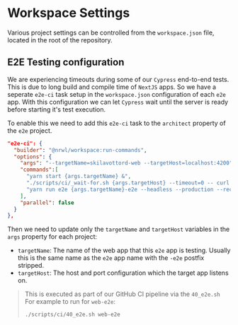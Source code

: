 # Workspace Settings

Various project settings can be controlled from the `workspace.json`
file, located in the root of the repository.

## E2E Testing configuration

We are experiencing timeouts during some of our `Cypress` end-to-end
tests. This is due to long build and compile time of `NextJS` apps.
So we have a seperate `e2e-ci` task setup in the `workspace.json`
configuration of each `e2e` app. With this configuration we can let
`Cypress` wait until the server is ready before starting it's test
execution.

To enable this we need to add this `e2e-ci` task to the `architect`
property of the `e2e` project.

```json
"e2e-ci": {
  "builder": "@nrwl/workspace:run-commands",
  "options": {
    "args": "--targetName=skilavottord-web --targetHost=localhost:4200",
    "commands":[
      "yarn start {args.targetName} &",
      "./scripts/ci/_wait-for.sh {args.targetHost} --timeout=0 -- curl -s http://{args.targetHost} > /dev/null",
      "yarn run e2e {args.targetName}-e2e --headless --production --record --group={args.targetName}-e2e --base-url http://{args.targetHost} --devServerTarget ''"
    ],
    "parallel": false
  }
},
```

Then we need to update only the `targetName` and `targetHost`
variables in the `args` property for each project:

- `targetName`: The name of the web app that this `e2e` app is
  testing. Usually this is the same name as the `e2e` app name
  with the `-e2e` postfix stripped.
- `targetHost`: The host and port configuration which the target
  app listens on.

> This is executed as part of our GitHub CI pipeline via the `40_e2e.sh`  
> For example to run for `web-e2e`:
>
> ```shell
> ./scripts/ci/40_e2e.sh web-e2e
> ```
